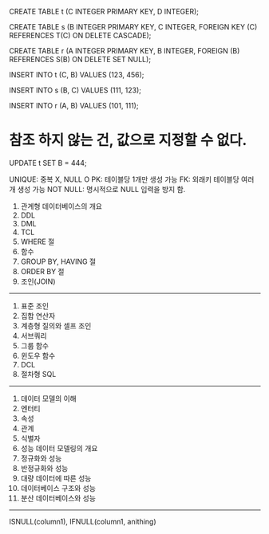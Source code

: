 CREATE TABLE t
  (C INTEGER PRIMARY KEY,
  D INTEGER);

CREATE TABLE s
  (B INTEGER PRIMARY KEY,
  C INTEGER,
  FOREIGN KEY (C) REFERENCES T(C)
  ON DELETE CASCADE);

CREATE TABLE r
  (A INTEGER PRIMARY KEY,
  B INTEGER,
  FOREIGN (B) REFERENCES S(B)
  ON DELETE SET NULL);
  

INSERT INTO t (C, B)
VALUES (123, 456);

INSERT INTO s (B, C)
VALUES (111, 123);

INSERT INTO r (A, B)
VALUES (101, 111);
# 참조 하지 않는 건, 값으로 지정할 수 없다.

UPDATE t SET B = 444;

<!-- INSERT INTO table_name (column1, column2)
SELECT column1, column2
FROM another_table
WHERE condition;

INSERT IGNORE INTO table_name (column1, column2)
VALUES (value1, value2);

REPLACE INTO table_name (column1, column2)
VALUES (value1, value2);

CREATE TABLE users (
  id INT AUTO_INCREMENT PRIMARY KEY,
  username VARCHAR(50) NOT NULL,
  email VARCHAR(100) NOT NULL,
  created_at TIMESTAMP DEFAULT CURRENT_TIMESTAMP
) -->

UNIQUE: 중복 X, NULL O
PK: 테이블당 1개만 생성 가능
FK: 외래키 테이블당 여러 개 생성 가능
NOT NULL: 명시적으로 NULL 입력을 방지 함.

1. 관계형 데이터베이스의 개요
2. DDL
3. DML
4. TCL
5. WHERE 절
6. 함수
7. GROUP BY, HAVING 절
8. ORDER BY 절
9. 조인(JOIN)
---
1. 표준 조인
2. 집합 연산자
3. 계층형 질의와 셀프 조인
4. 서브쿼리
5. 그룹 함수
6. 윈도우 함수
7. DCL
8. 절차형 SQL
---
1. 데이터 모델의 이해
2. 엔터티
3. 속성
4. 관계
5. 식별자
6. 성능 데이터 모델링의 개요
7. 정규화와 성능
8. 반정규화와 성능
9. 대량 데이터에 따른 성능
10. 데이터베이스 구조와 성능
11. 분산 데이터베이스와 성능
---

ISNULL(column1), IFNULL(column1, anithing)